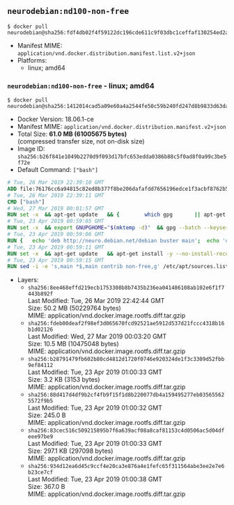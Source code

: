 ## `neurodebian:nd100-non-free`

```console
$ docker pull neurodebian@sha256:fdf4db02f4f59122dc196cde611c9f03dbc1ceffaf130254ed2a0fb6129d4da2
```

-	Manifest MIME: `application/vnd.docker.distribution.manifest.list.v2+json`
-	Platforms:
	-	linux; amd64

### `neurodebian:nd100-non-free` - linux; amd64

```console
$ docker pull neurodebian@sha256:1412014cad5a09e60a4a2544fe50c59b240fd247d8b9833d63da2c22695dd25e
```

-	Docker Version: 18.06.1-ce
-	Manifest MIME: `application/vnd.docker.distribution.manifest.v2+json`
-	Total Size: **61.0 MB (61005675 bytes)**  
	(compressed transfer size, not on-disk size)
-	Image ID: `sha256:b26f841e1049b2270d9f093d17bfc653edda0386b88c5f0ad8f0a99c3be5f72e`
-	Default Command: `["bash"]`

```dockerfile
# Tue, 26 Mar 2019 22:39:10 GMT
ADD file:76176cc6a94815c82ed8b377f8be206dafafdd7656196edce1f3acbf8762b522 in / 
# Tue, 26 Mar 2019 22:39:11 GMT
CMD ["bash"]
# Wed, 27 Mar 2019 00:01:57 GMT
RUN set -x 	&& apt-get update 	&& { 		which gpg 		|| apt-get install -y --no-install-recommends gnupg 	; } 	&& { 		gpg --version | grep -q '^gpg (GnuPG) 1\.' 		|| apt-get install -y --no-install-recommends dirmngr 	; } 	&& rm -rf /var/lib/apt/lists/*
# Tue, 23 Apr 2019 00:59:05 GMT
RUN set -x 	&& export GNUPGHOME="$(mktemp -d)" 	&& gpg --batch --keyserver ha.pool.sks-keyservers.net --recv-keys DD95CC430502E37EF840ACEEA5D32F012649A5A9 	&& gpg --batch --export DD95CC430502E37EF840ACEEA5D32F012649A5A9 > /etc/apt/trusted.gpg.d/neurodebian.gpg 	&& rm -rf "$GNUPGHOME" 	&& apt-key list | grep neurodebian
# Tue, 23 Apr 2019 00:59:06 GMT
RUN { 	echo 'deb http://neuro.debian.net/debian buster main'; 	echo 'deb http://neuro.debian.net/debian data main'; 	echo '#deb-src http://neuro.debian.net/debian-devel buster main'; } > /etc/apt/sources.list.d/neurodebian.sources.list
# Tue, 23 Apr 2019 00:59:11 GMT
RUN set -x 	&& apt-get update 	&& apt-get install -y --no-install-recommends neurodebian-freeze eatmydata 	&& ln -s /usr/bin/eatmydata /usr/local/bin/apt-get 	&& rm -rf /var/lib/apt/lists/*
# Tue, 23 Apr 2019 00:59:15 GMT
RUN sed -i -e 's,main *$,main contrib non-free,g' /etc/apt/sources.list.d/neurodebian.sources.list /etc/apt/sources.list
```

-	Layers:
	-	`sha256:8ee468effd219ecb1753308b8b7435b236ea041486108ab102e6f1f7443b892f`  
		Last Modified: Tue, 26 Mar 2019 22:42:44 GMT  
		Size: 50.2 MB (50229764 bytes)  
		MIME: application/vnd.docker.image.rootfs.diff.tar.gzip
	-	`sha256:fdeb00deaf2f98ef3d065670fcd92521ae5912d537d21fccc4318b16b1d02126`  
		Last Modified: Wed, 27 Mar 2019 00:03:20 GMT  
		Size: 10.5 MB (10475048 bytes)  
		MIME: application/vnd.docker.image.rootfs.diff.tar.gzip
	-	`sha256:b28791479fb602b80cd4812d1720f0746e920324de1f3c3309d52fbb9ef84112`  
		Last Modified: Tue, 23 Apr 2019 01:00:33 GMT  
		Size: 3.2 KB (3153 bytes)  
		MIME: application/vnd.docker.image.rootfs.diff.tar.gzip
	-	`sha256:88d417d4df9b2cf4fb9f15f1d8b220077db4a159495277eb035655625572f9b5`  
		Last Modified: Tue, 23 Apr 2019 01:00:32 GMT  
		Size: 245.0 B  
		MIME: application/vnd.docker.image.rootfs.diff.tar.gzip
	-	`sha256:83cec516c509215895b7f6a639acf08a8caf81153c4d0506ac5d04dfeee97be9`  
		Last Modified: Tue, 23 Apr 2019 01:00:33 GMT  
		Size: 297.1 KB (297098 bytes)  
		MIME: application/vnd.docker.image.rootfs.diff.tar.gzip
	-	`sha256:934d12ea6d45c9ccf4e20ca3e876a4e1fefc65f311564abe3ee2e7e6b23ce7cf`  
		Last Modified: Tue, 23 Apr 2019 01:00:38 GMT  
		Size: 367.0 B  
		MIME: application/vnd.docker.image.rootfs.diff.tar.gzip
